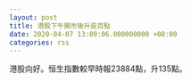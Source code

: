 ```yaml
---
layout: post
title: 港股下午開市後升逾百點
date: 2020-04-07 13:09:06.000000000 +08:00
categories: rss
---
```


港股向好。恒生指數較早時報23884點，升135點。
